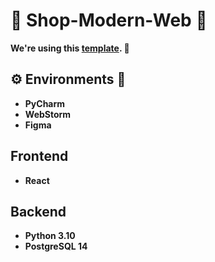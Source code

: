 # 💎 Shop-Modern-Web 💎

**We're using this [template](https://www.figma.com/file/k6o9mVpuhdvVLXUH9B7PFJ/PlaceMik-done-Copy?node-id=111%3A20186). 🥰**

## ⚙ Environments 👀
+ **PyCharm**
+ **WebStorm**
+ **Figma**

## Frontend
+ **React**

## Backend
+ **Python 3.10**
+ **PostgreSQL 14**
